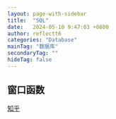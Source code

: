 ```yaml
---
layout: page-with-sidebar
title:  "SQL"
date:   2024-05-10 9:47:03 +0800
author: reflectt6
categories: "Database"
mainTag: "数据库"
secondaryTag: ""
hideTag: false
---
```


## 窗口函数

[知乎](https://www.zhihu.com/tardis/zm/art/92654574?source_id=1003)
